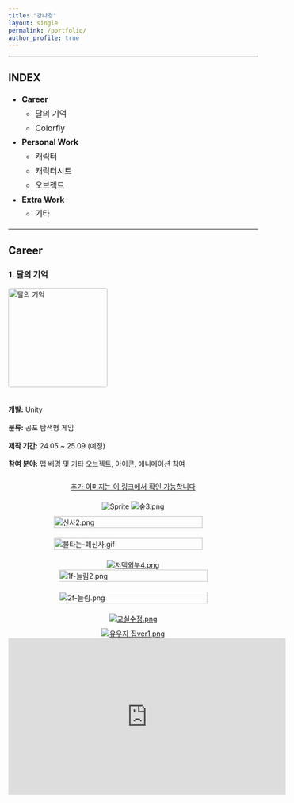```yaml
---
title: "강나경"
layout: single
permalink: /portfolio/
author_profile: true
---
```


----------------------------------------------
<h2>INDEX</h2>
<ul style="font-size: 16px; line-height: 1.8;">
  <li><strong>Career</strong>
    <ul>
      <li>달의 기억</li>
      <li>Colorfly</li>
    </ul>
  </li>
  <li><strong>Personal Work</strong>
    <ul>
      <li>캐릭터</li>
      <li>캐릭터시트</li>
      <li>오브젝트</li>
    </ul>
  </li>
  <li><strong>Extra Work</strong>
    <ul>
      <li>기타</li>
    </ul>
  </li>
</ul>

<!-- 모달 구조 -->
<div id="imgModal" style="display: none; position: fixed; z-index: 9999; padding-top: 90px; left: 0; top: 0; width: 100%; height: 100%; overflow: auto; background-color: rgba(0,0,0,0.9);">
  <span id="modalClose" style="position: absolute; top: 20px; right: 35px; color: #fff; font-size: 40px; font-weight: bold; cursor: pointer;">&times;</span>
  <img id="modalImage" style="margin: 40px auto; display: block; max-width: 100%; max-height: 100%;">
</div>


<hr>

<!-- Career Section -->      
<h2>Career</h2>

<h3>1. 달의 기억</h3>
<div style="display: flex; align-items: center; gap: 20px; flex-wrap: wrap;">
  <!-- 왼쪽 이미지 -->
    <img src="/images/portfolio/4109015e-63ba-4a6d-9fa1-f54743cf8128.png" alt="달의 기억" style="width: 200px; border-radius: 4px;">
  <!-- 오른쪽 설명 -->
  <div style="font-size: 14px; line-height: 1.6;">
    <p><strong>개발:</strong> Unity</p>
    <p><strong>분류:</strong> 공포 탐색형 게임</p>
    <p><strong>제작 기간:</strong> 24.05 ~ 25.09 (예정)</p>
    <p><strong>참여 분야:</strong> 맵 배경 및 기타 오브젝트, 아이콘, 애니메이션 참여</p>
  </div>
</div>

<!-- Artstation 링크 -->
<div style="text-align: center; font-size:14px; margin-top: 10px;">
  <a href="https://www.artstation.com/artwork/XJJoa3" target="_blank">
    추가 이미지는 이 링크에서 확인 가능합니다
  </a>
</div>


<div style="text-align: center; margin-top: 20px;">
  <img src="/images/portfolio/Sprite-0001.gif" alt="Sprite" style="max-width: 100%; height: auto; margin-bottom: 10px;">
  <img src="/images/portfolio/%EC%88%B23.png" alt="숲3.png" style="max-width: 100%; height: auto; margin-bottom: 10px;">
</div>

<!-- 이미지 2개 -->
<div style="display: flex; justify-content: center; align-items: center; gap: 20px; flex-wrap: wrap;">
  <img src="/images/portfolio/%EC%8B%A0%EC%82%AC2.png" alt="신사2.png" style="flex: 1; max-width: 48%; min-width: 300px; width: 100%; height: auto; display: block; cursor: zoom-in;"><br>
  <img src="/images/portfolio/%EB%B6%88%ED%83%80%EB%8A%94-%ED%8F%90%EC%8B%A0%EC%82%AC.gif" alt="불타는-폐신사.gif" style="flex: 1; max-width: 48%; min-width: 300px; width: 100%; height: auto; display: block; cursor: zoom-in;"><br>
</div>

  <div style="text-align: center; margin-top: 20px;">
    <a href="/images/portfolio/%EC%A0%80%ED%83%9D%EC%99%B8%EB%B6%804.png" target="_blank">
    <img src="/images/portfolio/%EC%A0%80%ED%83%9D%EC%99%B8%EB%B6%804.png" alt="저택외부4.png" style="max-width: 100%; height: auto;">
    </a><br> 
  </div>


  <!-- 이미지 2개 -->
  <div style="display: flex; justify-content: center; align-items: center; gap: 20px; flex-wrap: wrap;">
  <a href="/images/portfolio/1f-%EB%8A%98%EB%A6%BC2.png" target="_blank" style="flex: 1; max-width: 48%; min-width: 300px;">
  <img src="/images/portfolio/1f-%EB%8A%98%EB%A6%BC2.png" alt="1f-늘림2.png" style="width: 100%; height: auto; display: block;">
  </a>
  <a href="/images/portfolio/2f-%EB%8A%98%EB%A6%BC.png" target="_blank" style="flex: 1; max-width: 48%; min-width: 300px;">  
  <img src="/images/portfolio/2f-%EB%8A%98%EB%A6%BC.png" alt="2f-늘림.png" style="width: 100%; height: auto; display: block;">
  </a>
</div>

  <div style="text-align: center; margin-top: 20px;">
  <a href="/images/portfolio/%EA%B5%90%EC%8B%A4%EC%88%98%EC%A0%95.png" target="_blank">
  <img src="/images/portfolio/%EA%B5%90%EC%8B%A4%EC%88%98%EC%A0%95.png" alt="교실수정.png" style="max-width: 100%; height: auto; margin-bottom: 10px;">
  </a><br> 
  <a href="/images/portfolio/%EC%9C%A0%EC%9A%B0%EC%A7%80_%EC%A7%91ver1.png" target="_blank">
  <img src="/images/portfolio/%EC%9C%A0%EC%9A%B0%EC%A7%80_%EC%A7%91ver1.png" alt="유우지 집ver1.png" style="max-width: 100%; height: auto;">
  </a>
</div>

<iframe width="560" height="315"
  src="https://www.youtube.com/embed/VRJcguli5YE"
  title="YouTube video player"
  frameborder="0"
  allow="accelerometer; autoplay; clipboard-write; encrypted-media; gyroscope; picture-in-picture"
  allowfullscreen>
</iframe>



<!-- 모달 창 구조 -->
<div id="imgModal" style="display: none; position: fixed; z-index: 9999; padding-top: 60px; left: 0; top: 0; width: 100%; height: 100%; overflow: auto; background-color: rgba(0,0,0,0.9);">
  <span id="modalClose" style="position: absolute; top: 20px; right: 35px; color: #fff; font-size: 40px; font-weight: bold; cursor: pointer;">&times;</span>
  <img id="modalImage" style="margin: auto; display: block; max-width: 80%; max-height: 80%;">
</div>

<script>
document.addEventListener("DOMContentLoaded", function() {
  const modal = document.getElementById('imgModal');
  const modalImg = document.getElementById('modalImage');
  const closeBtn = document.getElementById('modalClose');

  document.querySelectorAll("img").forEach(img => {
    img.style.cursor = "zoom-in";
    img.addEventListener("click", () => {
      modal.style.display = "block";
      modalImg.src = img.src;
      modalImg.alt = img.alt;
    });
  });

  closeBtn.addEventListener("click", () => {
    modal.style.display = "none";
  });

  window.addEventListener("click", (event) => {
    if (event.target === modal) {
      modal.style.display = "none";
    }
  });
});
</script>

